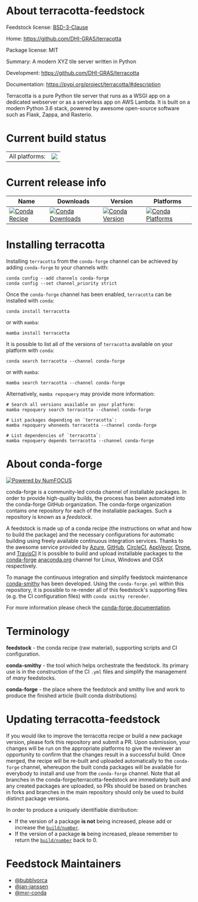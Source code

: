 About terracotta-feedstock
==========================

Feedstock license: [BSD-3-Clause](https://github.com/conda-forge/terracotta-feedstock/blob/main/LICENSE.txt)

Home: https://github.com/DHI-GRAS/terracotta

Package license: MIT

Summary: A modern XYZ tile server written in Python

Development: https://github.com/DHI-GRAS/terracotta

Documentation: https://pypi.org/project/terracotta/#description

Terracotta is a pure Python tile server that runs as a WSGI app on a dedicated webserver or as a serverless app on AWS Lambda. It is built on a modern Python 3.6 stack, powered by awesome open-source software such as Flask, Zappa, and Rasterio.

Current build status
====================


<table><tr><td>All platforms:</td>
    <td>
      <a href="https://dev.azure.com/conda-forge/feedstock-builds/_build/latest?definitionId=10128&branchName=main">
        <img src="https://dev.azure.com/conda-forge/feedstock-builds/_apis/build/status/terracotta-feedstock?branchName=main">
      </a>
    </td>
  </tr>
</table>

Current release info
====================

| Name | Downloads | Version | Platforms |
| --- | --- | --- | --- |
| [![Conda Recipe](https://img.shields.io/badge/recipe-terracotta-green.svg)](https://anaconda.org/conda-forge/terracotta) | [![Conda Downloads](https://img.shields.io/conda/dn/conda-forge/terracotta.svg)](https://anaconda.org/conda-forge/terracotta) | [![Conda Version](https://img.shields.io/conda/vn/conda-forge/terracotta.svg)](https://anaconda.org/conda-forge/terracotta) | [![Conda Platforms](https://img.shields.io/conda/pn/conda-forge/terracotta.svg)](https://anaconda.org/conda-forge/terracotta) |

Installing terracotta
=====================

Installing `terracotta` from the `conda-forge` channel can be achieved by adding `conda-forge` to your channels with:

```
conda config --add channels conda-forge
conda config --set channel_priority strict
```

Once the `conda-forge` channel has been enabled, `terracotta` can be installed with `conda`:

```
conda install terracotta
```

or with `mamba`:

```
mamba install terracotta
```

It is possible to list all of the versions of `terracotta` available on your platform with `conda`:

```
conda search terracotta --channel conda-forge
```

or with `mamba`:

```
mamba search terracotta --channel conda-forge
```

Alternatively, `mamba repoquery` may provide more information:

```
# Search all versions available on your platform:
mamba repoquery search terracotta --channel conda-forge

# List packages depending on `terracotta`:
mamba repoquery whoneeds terracotta --channel conda-forge

# List dependencies of `terracotta`:
mamba repoquery depends terracotta --channel conda-forge
```


About conda-forge
=================

[![Powered by
NumFOCUS](https://img.shields.io/badge/powered%20by-NumFOCUS-orange.svg?style=flat&colorA=E1523D&colorB=007D8A)](https://numfocus.org)

conda-forge is a community-led conda channel of installable packages.
In order to provide high-quality builds, the process has been automated into the
conda-forge GitHub organization. The conda-forge organization contains one repository
for each of the installable packages. Such a repository is known as a *feedstock*.

A feedstock is made up of a conda recipe (the instructions on what and how to build
the package) and the necessary configurations for automatic building using freely
available continuous integration services. Thanks to the awesome service provided by
[Azure](https://azure.microsoft.com/en-us/services/devops/), [GitHub](https://github.com/),
[CircleCI](https://circleci.com/), [AppVeyor](https://www.appveyor.com/),
[Drone](https://cloud.drone.io/welcome), and [TravisCI](https://travis-ci.com/)
it is possible to build and upload installable packages to the
[conda-forge](https://anaconda.org/conda-forge) [anaconda.org](https://anaconda.org/)
channel for Linux, Windows and OSX respectively.

To manage the continuous integration and simplify feedstock maintenance
[conda-smithy](https://github.com/conda-forge/conda-smithy) has been developed.
Using the ``conda-forge.yml`` within this repository, it is possible to re-render all of
this feedstock's supporting files (e.g. the CI configuration files) with ``conda smithy rerender``.

For more information please check the [conda-forge documentation](https://conda-forge.org/docs/).

Terminology
===========

**feedstock** - the conda recipe (raw material), supporting scripts and CI configuration.

**conda-smithy** - the tool which helps orchestrate the feedstock.
                   Its primary use is in the construction of the CI ``.yml`` files
                   and simplify the management of *many* feedstocks.

**conda-forge** - the place where the feedstock and smithy live and work to
                  produce the finished article (built conda distributions)


Updating terracotta-feedstock
=============================

If you would like to improve the terracotta recipe or build a new
package version, please fork this repository and submit a PR. Upon submission,
your changes will be run on the appropriate platforms to give the reviewer an
opportunity to confirm that the changes result in a successful build. Once
merged, the recipe will be re-built and uploaded automatically to the
`conda-forge` channel, whereupon the built conda packages will be available for
everybody to install and use from the `conda-forge` channel.
Note that all branches in the conda-forge/terracotta-feedstock are
immediately built and any created packages are uploaded, so PRs should be based
on branches in forks and branches in the main repository should only be used to
build distinct package versions.

In order to produce a uniquely identifiable distribution:
 * If the version of a package **is not** being increased, please add or increase
   the [``build/number``](https://docs.conda.io/projects/conda-build/en/latest/resources/define-metadata.html#build-number-and-string).
 * If the version of a package **is** being increased, please remember to return
   the [``build/number``](https://docs.conda.io/projects/conda-build/en/latest/resources/define-metadata.html#build-number-and-string)
   back to 0.

Feedstock Maintainers
=====================

* [@bubblyorca](https://github.com/bubblyorca/)
* [@jan-janssen](https://github.com/jan-janssen/)
* [@mxr-conda](https://github.com/mxr-conda/)

